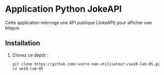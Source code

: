# Application Python JokeAPI

Cette application interroge une API publique (JokeAPI) pour afficher une blague.

## Installation

1. Clonez ce dépôt :
   ```bash
   git clone https://github.com/<votre-nom-utilisateur>/ue19-lab-05.git
   cd ue19-lab-05
